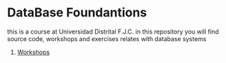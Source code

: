 # DataBase Foundantions
this is a course at Universidad Distrital F.J.C.
in this repository you will find source code, workshops and exercises relates with database systems 

1. [Workshops](workshops/README.md)